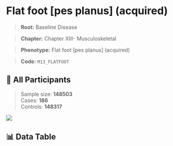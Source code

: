 # Flat foot [pes planus] (acquired)

> **Root:** Baseline Disease  

> **Chapter:** Chapter XIII- Musculoskeletal  

> **Phenotype:** Flat foot [pes planus] (acquired)  

> **Code:** `M13_FLATFOOT`

## 🧪 All Participants  
> Sample size: **148503**  
> Cases: **186**  
> Controls: **148317**
<img src="/Sensitive/Figures/ALL/Incidence/M13_FLATFOOT.png"/>

## 📊 Data Table
<CsvTableMRF src="/Sensitive/Data/ALL/Incidence/COX_M13_FLATFOOT.csv"/>

